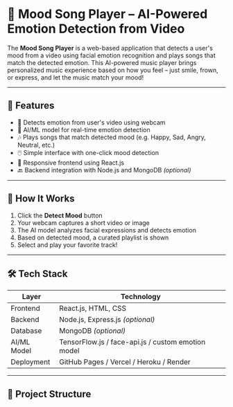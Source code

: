 # 🎵 Mood Song Player – AI-Powered Emotion Detection from Video

The **Mood Song Player** is a web-based application that detects a user's mood from a video using facial emotion recognition and plays songs that match the detected emotion. This AI-powered music player brings personalized music experience based on how you feel – just smile, frown, or express, and let the music match your mood!

---

## 🌟 Features

- 🎥 Detects emotion from user's video using webcam
- 🧠 AI/ML model for real-time emotion detection
- 🎶 Plays songs that match detected mood (e.g. Happy, Sad, Angry, Neutral, etc.)
- 🖱️ Simple interface with one-click mood detection
- 📱 Responsive frontend using React.js
- 🔙 Backend integration with Node.js and MongoDB *(optional)*

---

## 🚀 How It Works

1. Click the **Detect Mood** button
2. Your webcam captures a short video or image
3. The AI model analyzes facial expressions and detects emotion
4. Based on detected mood, a curated playlist is shown
5. Select and play your favorite track!

---

## 🛠️ Tech Stack

| Layer        | Technology                 |
|--------------|----------------------------|
| Frontend     | React.js, HTML, CSS        |
| Backend      | Node.js, Express.js *(optional)* |
| Database     | MongoDB *(optional)*       |
| AI/ML Model  | TensorFlow.js / face-api.js / custom emotion model |
| Deployment   | GitHub Pages / Vercel / Heroku / Render |

---

## 📁 Project Structure

